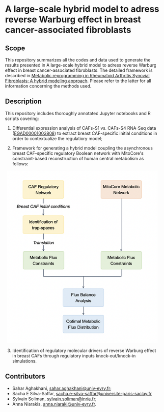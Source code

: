 # A large-scale hybrid model to adress reverse Warburg effect in breast cancer-associated fibroblasts

## Scope

This repository summarizes all the codes and data used to generate the results presented in A large-scale hybrid model to adress reverse Warburg effect in breast cancer-associated fibroblasts. 
The detailed framework is described in [Metabolic reprogramming in Rheumatoid Arthritis Synovial Fibroblasts: A hybrid modeling approach](https://doi.org/10.1371/journal.pcbi.1010408). Please refer to the latter for all information concerning the methods used.


## Description

This repository includes thoroughly annotated Jupyter notebooks and R scripts covering:

1. Differential expression analysis of CAFs-S1 vs. CAFs-S4 RNA-Seq data ([EGAD00001003808](https://ega-archive.org/datasets/EGAD00001003808)) to extract breast CAF-specific initial conditions in order to contextualize the regulatiory model;

2. Framework for generating a hybrid model coupling the asynchronous breast CAF-specific regulatory Boolean network with MitoCore's constraint-based reconstruction of human central metabolism as follows:

<div align="center">
<img src="Framework_for_hybrid_modeling/workflow.png" width="490" height="560">
</div>

3. Identification of regulatory molecular drivers of reverse Warburg effect in breast CAFs through regulatory inputs knock-out/knock-in simulations. 


## Contributors

- Sahar Aghakhani, [sahar.aghakhani@univ-evry.fr](sahar.aghakhani@univ-evry.fr);
- Sacha E Silva-Saffar, [sacha.e-silva-saffar@universite-paris-saclay.fr](sacha.e-silva-saffar@universite-paris-saclay.fr)
- Sylvain Soliman, [sylvain.soliman@inria.fr](sylvain.soliman@inria.fr);
- Anna Niarakis, [anna.niaraki@univ-evry.fr](anna.niaraki@univ-evry.fr).
